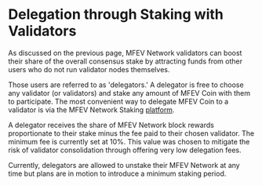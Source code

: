 # Delegation through Staking with Validators

As discussed on the previous page, MFEV Network validators can boost their share of the overall consensus stake by attracting funds from other users who do not run validator nodes themselves.

Those users are referred to as 'delegators.' A delegator is free to choose any validator (or validators) and stake any amount of MFEV Coin with them to participate. The most convenient way to delegate MFEV Coin to a validator is via the MFEV Network Staking [platform](https://staking.mfevscan.com/).

A delegator receives the share of MFEV Network block rewards proportionate to their stake minus the fee paid to their chosen validator. The minimum fee is currently set at 10%. This value was chosen to mitigate the risk of validator consolidation through offering very low delegation fees.

Currently, delegators are allowed to unstake their MFEV Network at any time but plans are in motion to introduce a minimum staking period.
